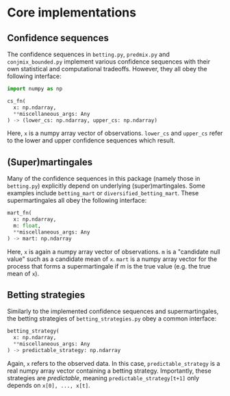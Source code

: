 # Core implementations


## Confidence sequences

The confidence sequences in `betting.py`, `predmix.py` and
`conjmix_bounded.py` implement various confidence sequences
with their own statistical and computational tradeoffs. However,
they all obey the following interface:

```python
import numpy as np

cs_fn(
  x: np.ndarray,
  **miscellaneous_args: Any
) -> (lower_cs: np.ndarray, upper_cs: np.ndarray)
```

Here, `x` is a numpy array vector of observations. `lower_cs`
and `upper_cs` refer to the lower and upper confidence
sequences which result.

## (Super)martingales

Many of the confidence sequences in this package (namely those
in `betting.py`) explicitly depend on underlying 
(super)martingales. Some examples include `betting_mart` or
`diversified_betting_mart`. These supermartingales all obey the
following interface:

```python
mart_fn(
  x: np.ndarray,
  m: float,
  **miscellaneous_args: Any
) -> mart: np.ndarray
```

Here, `x` is again a numpy array vector of observations. `m`
is a "candidate null value" such as a candidate mean of `x`.
`mart` is a numpy array vector for the process that forms
a supermartingale if m is the true value (e.g. the true mean
of `x`). 

## Betting strategies
Similarly to the implemented confidence sequences and
supermartingales, the betting strategies of
`betting_strategies.py` obey a common interface:

```python
betting_strategy(
  x: np.ndarray,
  **miscellaneous_args: Any
) -> predictable_strategy: np.ndarray
```

Again, `x` refers to the observed data. In this case,
`predictable_strategy` is a real numpy array vector
containing a betting strategy. Importantly, these strategies
are _predictable_, meaning `predictable_strategy[t+1]` only
depends on `x[0], ..., x[t]`.
